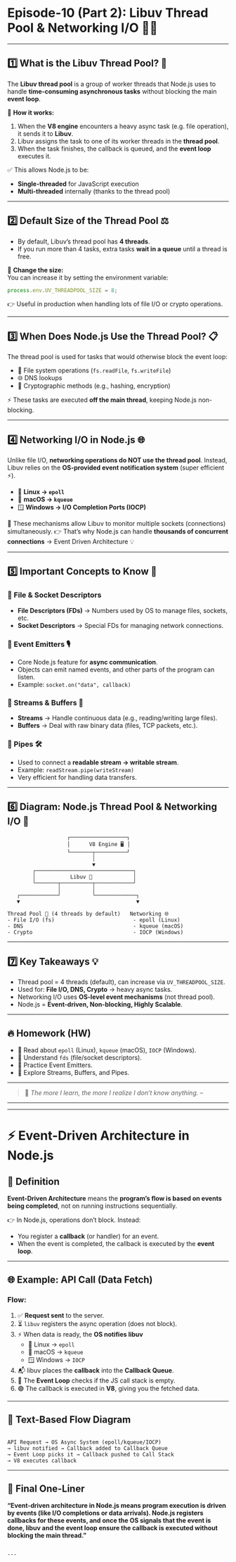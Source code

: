 
# Episode-10 (Part 2): Libuv Thread Pool & Networking I/O 🧵🚀

---

## 1️⃣ What is the Libuv Thread Pool? 🧵
The **Libuv thread pool** is a group of worker threads that Node.js uses to handle **time-consuming asynchronous tasks** without blocking the main **event loop**.

🔧 **How it works:**
1. When the **V8 engine** encounters a heavy async task (e.g. file operation), it sends it to **Libuv**.  
2. Libuv assigns the task to one of its worker threads in the **thread pool**.  
3. When the task finishes, the callback is queued, and the **event loop** executes it.  

✅ This allows Node.js to be:
- **Single-threaded** for JavaScript execution  
- **Multi-threaded** internally (thanks to the thread pool)

---

## 2️⃣ Default Size of the Thread Pool ⚖️
- By default, Libuv’s thread pool has **4 threads**.  
- If you run more than 4 tasks, extra tasks **wait in a queue** until a thread is free.  

📌 **Change the size:**  
You can increase it by setting the environment variable:

```js
process.env.UV_THREADPOOL_SIZE = 8;
````

👉 Useful in production when handling lots of file I/O or crypto operations.

---

## 3️⃣ When Does Node.js Use the Thread Pool? 📋

The thread pool is used for tasks that would otherwise block the event loop:

* 📂 File system operations (`fs.readFile`, `fs.writeFile`)
* 🌐 DNS lookups
* 🔐 Cryptographic methods (e.g., hashing, encryption)

⚡ These tasks are executed **off the main thread**, keeping Node.js non-blocking.

---

## 4️⃣ Networking I/O in Node.js 🌐

Unlike file I/O, **networking operations do NOT use the thread pool**.
Instead, Libuv relies on the **OS-provided event notification system** (super efficient ⚡).

* 🐧 **Linux → `epoll`**
* 🍎 **macOS → `kqueue`**
* 🪟 **Windows → I/O Completion Ports (IOCP)**

🔎 These mechanisms allow Libuv to monitor multiple sockets (connections) simultaneously.
👉 That’s why Node.js can handle **thousands of concurrent connections** → Event Driven Architecture 💡

---

## 5️⃣ Important Concepts to Know 🧠

### 📌 File & Socket Descriptors

* **File Descriptors (FDs)** → Numbers used by OS to manage files, sockets, etc.
* **Socket Descriptors** → Special FDs for managing network connections.

### 📌 Event Emitters 🎙️

* Core Node.js feature for **async communication**.
* Objects can emit named events, and other parts of the program can listen.
* Example: `socket.on("data", callback)`

### 📌 Streams & Buffers 🌊

* **Streams** → Handle continuous data (e.g., reading/writing large files).
* **Buffers** → Deal with raw binary data (files, TCP packets, etc.).

### 📌 Pipes 🛠️

* Used to connect a **readable stream → writable stream**.
* Example: `readStream.pipe(writeStream)`
* Very efficient for handling data transfers.

---

## 6️⃣ Diagram: Node.js Thread Pool & Networking I/O 🎨

```
                   ┌──────────────────┐
                   │      V8 Engine 🖥️ │
                   └───────┬──────────┘
                           │
                           ▼
        ┌───────────────────────────────┐
        │           Libuv 🔧             │
        └───────┬──────────┬────────────┘
                │          │
   ┌────────────┘          └─────────────┐
   ▼                                     ▼

Thread Pool 🧵 (4 threads by default)   Networking 🌐
- File I/O (fs)                         - epoll (Linux)
- DNS                                   - kqueue (macOS)
- Crypto                                - IOCP (Windows)

```

---

## 7️⃣ Key Takeaways 💡

* Thread pool = 4 threads (default), can increase via `UV_THREADPOOL_SIZE`.
* Used for: **File I/O, DNS, Crypto** → heavy async tasks.
* Networking I/O uses **OS-level event mechanisms** (not thread pool).
* Node.js = **Event-driven, Non-blocking, Highly Scalable**.

---

## 🔥 Homework (HW)

* 📖 Read about `epoll` (Linux), `kqueue` (macOS), `IOCP` (Windows).
* 📖 Understand `fds` (file/socket descriptors).
* 📖 Practice Event Emitters.
* 📖 Explore Streams, Buffers, and Pipes.

---

> 🧘 *The more I learn, the more I realize I don’t know anything.* – 



---





---


# ⚡ Event-Driven Architecture in Node.js

## 📝 Definition
**Event-Driven Architecture** means the **program’s flow is based on events being completed**, not on running instructions sequentially.

👉 In Node.js, operations don’t block. Instead:
- You register a **callback** (or handler) for an event.
- When the event is completed, the callback is executed by the **event loop**.

---

## 🌐 Example: API Call (Data Fetch)

### Flow:
1. ✅ **Request sent** to the server.
2. ⏳ `libuv` registers the async operation (does not block).
3. ⚡ When data is ready, the **OS notifies libuv**  
   - 🐧 Linux → `epoll`  
   - 🍎 macOS → `kqueue`  
   - 🪟 Windows → `IOCP`
4. 📬 libuv places the **callback** into the **Callback Queue**.
5. 🔄 The **Event Loop** checks if the JS call stack is empty.
6. 🟢 The callback is executed in **V8**, giving you the fetched data.

---

## 🔄 Text-Based Flow Diagram

```

API Request → OS Async System (epoll/kqueue/IOCP)
→ libuv notified → Callback added to Callback Queue
→ Event Loop picks it → Callback pushed to Call Stack
→ V8 executes callback

```

---

## 🎯 Final One-Liner
**“Event-driven architecture in Node.js means program execution is driven by events (like I/O completions or data arrivals). Node.js registers callbacks for these events, and once the OS signals that the event is done, libuv and the event loop ensure the callback is executed without blocking the main thread.”**
```

---
